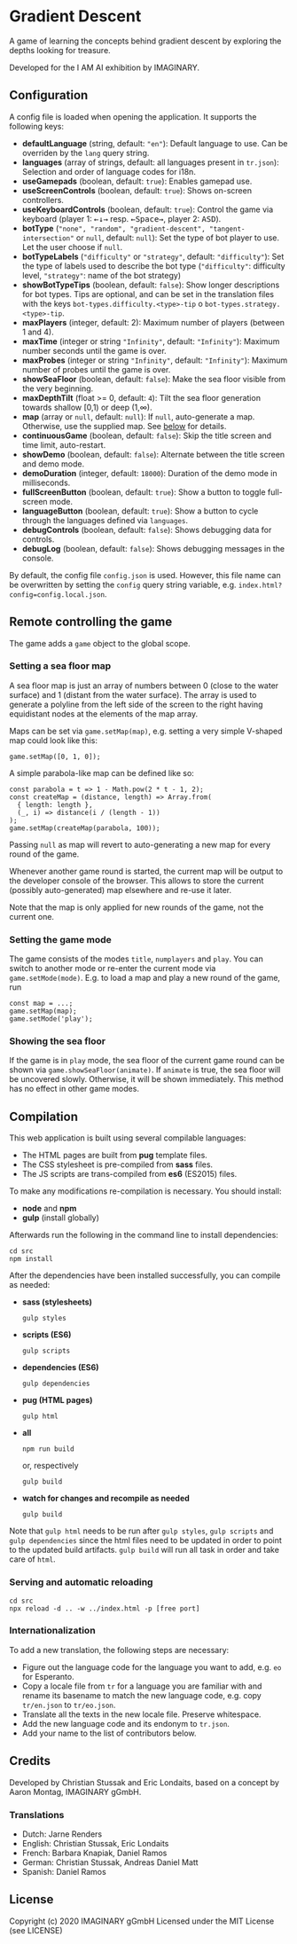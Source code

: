 # Gradient Descent

A game of learning the concepts behind gradient descent by exploring the depths looking for
treasure.

Developed for the I AM AI exhibition by IMAGINARY.

## Configuration

A config file is loaded when opening the application. It supports the following keys:

- **defaultLanguage** (string, default: `"en"`): Default language to use. Can be overriden by the
  `lang` query string.
- **languages** (array of strings, default: all languages present in `tr.json`): Selection and order of language codes for i18n.
- **useGamepads** (boolean, default: `true`): Enables gamepad use.
- **useScreenControls** (boolean, default: `true`): Shows on-screen controllers.
- **useKeyboardControls** (boolean, default: `true`): Control the game via keyboard (player 1: <kbd>
  ←</kbd><kbd>↓</kbd><kbd>→</kbd> resp. <kbd>←</kbd><kbd>Space</kbd><kbd>→</kbd>, player 2: <kbd>
  A</kbd><kbd>S</kbd><kbd>D</kbd>).
- **botType** (`"none", "random", "gradient-descent", "tangent-intersection"` or `null`,
  default: `null`): Set the type of bot player to use. Let the user choose if `null`.
- **botTypeLabels** (`"difficulty"` or `"strategy"`, default: `"difficulty"`): Set the type of
  labels used to describe the bot type (`"difficulty"`: difficulty level, `"strategy"`: name of the
  bot strategy)
- **showBotTypeTips** (boolean, default: `false`): Show longer descriptions for bot types.
  Tips are optional, and can be set in the translation files with the keys
  `bot-types.difficulty.<type>-tip` o `bot-types.strategy.<type>-tip`.
- **maxPlayers** (integer, default: 2): Maximum number of players (between 1 and 4).
- **maxTime** (integer or string `"Infinity"`, default: `"Infinity"`): Maximum number seconds until
  the game is over.
- **maxProbes** (integer or string `"Infinity"`, default: `"Infinity"`): Maximum number of probes
  until the game is over.
- **showSeaFloor** (boolean, default: `false`): Make the sea floor visible from the very beginning.
- **maxDepthTilt** (float >= 0, default: `4`): Tilt the sea floor generation towards shallow [0,1)
  or deep (1,∞).
- **map** (array or `null`, default: `null`): If `null`, auto-generate a map. Otherwise, use the
  supplied map. See [below](#setting-a-sea-floor-map) for details.
- **continuousGame** (boolean, default: `false`): Skip the title screen and time limit,
  auto-restart.
- **showDemo** (boolean, default: `false`): Alternate between the title screen and demo mode.
- **demoDuration** (integer, default: `18000`): Duration of the demo mode in milliseconds.
- **fullScreenButton** (boolean, default: `true`): Show a button to toggle full-screen mode.
- **languageButton** (boolean, default: `true`): Show a button to cycle through the languages defined via `languages`.
- **debugControls** (boolean, default: `false`): Shows debugging data for controls.
- **debugLog** (boolean, default: `false`): Shows debugging messages in the console.

By default, the config file `config.json` is used. However, this file name can be overwritten by
setting the `config` query string variable, e.g. `index.html?config=config.local.json`.

## Remote controlling the game

The game adds a `game` object to the global scope.

### Setting a sea floor map

A sea floor map is just an array of numbers between 0 (close to the water surface) and 1 (distant
from the water surface). The array is used to generate a polyline from the left side of the screen
to the right having equidistant nodes at the elements of the map array.

Maps can be set via `game.setMap(map)`, e.g. setting a very simple V-shaped map could look like
this:

```
game.setMap([0, 1, 0]);
```

A simple parabola-like map can be defined like so:

```
const parabola = t => 1 - Math.pow(2 * t - 1, 2);
const createMap = (distance, length) => Array.from(
  { length: length },
  (_, i) => distance(i / (length - 1))
);
game.setMap(createMap(parabola, 100));
```

Passing `null` as map will revert to auto-generating a new map for every round of the game.

Whenever another game round is started, the current map will be output to the developer console of
the browser. This allows to store the current (possibly auto-generated) map elsewhere and re-use it
later.

Note that the map is only applied for new rounds of the game, not the current one.

### Setting the game mode

The game consists of the modes `title`, `numplayers` and `play`. You can switch to another mode or
re-enter the current mode via `game.setMode(mode)`. E.g. to load a map and play a new round of the
game, run

```
const map = ...;
game.setMap(map);
game.setMode('play');
```

### Showing the sea floor

If the game is in `play` mode, the sea floor of the current game round can be shown via
`game.showSeaFloor(animate)`. If `animate` is true, the sea floor will be uncovered slowly.
Otherwise, it will be shown immediately. This method has no effect in other game modes.

## Compilation

This web application is built using several compilable languages:

- The HTML pages are built from **pug** template files.
- The CSS stylesheet is pre-compiled from **sass** files.
- The JS scripts are trans-compiled from **es6** (ES2015) files.

To make any modifications re-compilation is necessary. You should install:

- **node** and **npm**
- **gulp** (install globally)

Afterwards run the following in the command line to install dependencies:

```
cd src
npm install
```

After the dependencies have been installed successfully, you can compile as needed:

- **sass (stylesheets)**
    ```
    gulp styles
    ```
- **scripts (ES6)**
    ```
    gulp scripts
    ```
- **dependencies (ES6)**
    ```
    gulp dependencies
    ```
- **pug (HTML pages)**
    ```
    gulp html
    ```
- **all**
    ```
    npm run build
    ```
    or, respectively
    ```
    gulp build
    ```
- **watch for changes and recompile as needed**
    ```
    gulp build
    ```

Note that `gulp html` needs to be run after `gulp styles`, `gulp scripts` and `gulp dependencies`
since the html files need to be updated in order to point to the updated build artifacts.
`gulp build` will run all task in order and take care of `html`.

### Serving and automatic reloading

```
cd src
npx reload -d .. -w ../index.html -p [free port]
```

### Internationalization

To add a new translation, the following steps are necessary:

- Figure out the language code for the language you want to add, e.g. `eo` for Esperanto.
- Copy a locale file from `tr` for a language you are familiar with and rename its basename to match the new language code, e.g. copy `tr/en.json` to `tr/eo.json`.
- Translate all the texts in the new locale file. Preserve whitespace.
- Add the new language code and its endonym to `tr.json`.
- Add your name to the list of contributors below.

## Credits

Developed by Christian Stussak and Eric Londaits, based on a concept by Aaron Montag, IMAGINARY
gGmbH.

### Translations

- Dutch: Jarne Renders
- English: Christian Stussak, Eric Londaits
- French: Barbara Knapiak, Daniel Ramos
- German: Christian Stussak, Andreas Daniel Matt
- Spanish: Daniel Ramos

## License

Copyright (c) 2020 IMAGINARY gGmbH Licensed under the MIT License (see LICENSE)
